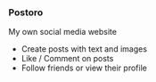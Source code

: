 
### Postoro

My own social media website

* Create posts with text and images
* Like / Comment on posts
* Follow friends or view their profile


